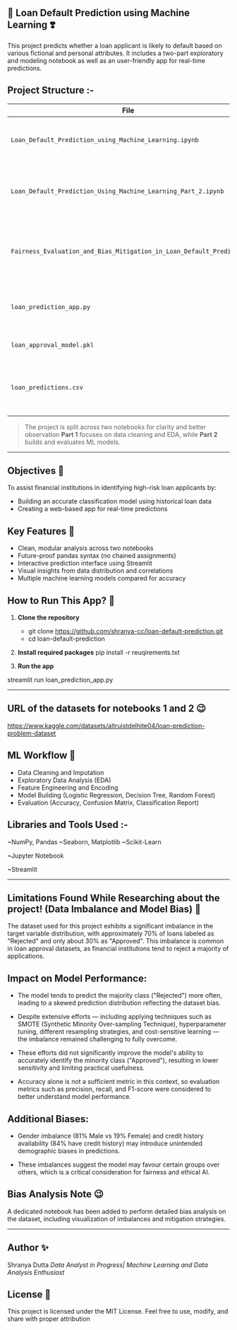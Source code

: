 ## 💌 Loan Default Prediction using Machine Learning ❣️

This project predicts whether a loan applicant is likely to default based on various fictional and personal attributes.
It includes a two-part exploratory and modeling notebook as well as an user-friendly app for real-time predictions.

## Project Structure :- 

| File                                        | Description                                              |
|----------------------------------------------------|----------------------------------------------------------|
| `Loan_Default_Prediction_using_Machine_Learning.ipynb`     | **Part 1**: Exploratory data analysis and preprocessing       |
| `Loan_Default_Prediction_Using_Machine_Learning_Part_2.ipynb` | **Part 2**: Feature selection, model building, and evaluation |
|`Fairness_Evaluation_and_Bias_Mitigation_in_Loan_Default_Predicion`                    | Imbalance and Bias evaluation was done which were found in the dataset |
|`loan_prediction_app.py`        | Streamlit-based web application for loan predictions      |
|`loan_approval_model.pkl`                    | Trained model used in the app 
|`loan_predictions.csv`                    | No of predictions made by the app is saved in the format of CSV files

> The project is split across two notebooks for clarity and better observation
> **Part 1** focuses on data cleaning and EDA, while **Part 2** builds and evaluates ML models.

---

## Objectives 🌸

To assist financial institutions in identifying high-risk loan applicants by:

- Building an accurate classification model using historical loan data
- Creating a web-based app for real-time predictions
 
## Key Features 🧣

- Clean, modular analysis across two notebooks
- Future-proof pandas syntax (no chained assignments)
- Interactive prediction interface using Streamlit
- Visual insights from data distribution and correlations
- Multiple machine learning models compared for accuracy

## How to Run This App? 💫


1. **Clone the repository**

   * git clone https://github.com/shranya-cc/loan-default-prediction.git
   * cd loan-default-prediction
   
2. **Install required packages**
   pip install -r reuqirements.txt

3. **Run the app**

  streamlit run loan_prediction_app.py

---
## URL of the datasets for notebooks 1 and 2 😉

https://www.kaggle.com/datasets/altruistdelhite04/loan-prediction-problem-dataset

## ML Workflow 🎀

- Data Cleaning and Imputation
- Exploratory Data Analysis (EDA)
- Feature Engineering and Encoding
- Model Building (Logistic Regression, Decision Tree, Random Forest)
- Evaluation (Accuracy, Confusion Matrix, Classification Report)


## Libraries and Tools Used :-

~NumPy, Pandas
~Seaborn, Matplotlib
~Scikit-Learn

~Jupyter Notebook

~Streamlit

---

## Limitations Found While Researching about the project! (Data Imbalance and Model Bias) 🌷

The dataset used for this project exhibits a significant imbalance in the target variable distribution, with approximately 70% of loans labeled as "Rejected" and only about 30% as "Approved". This imbalance is common in loan approval datasets, as financial institutions tend to reject a majority of applications.

## Impact on Model Performance:

- The model tends to predict the majority class ("Rejected") more often, leading to a skewed prediction distribution reflecting the dataset bias.

- Despite extensive efforts — including applying techniques such as SMOTE (Synthetic Minority Over-sampling Technique), hyperparameter tuning, different resampling strategies, and cost-sensitive learning — the imbalance remained challenging to fully overcome.

- These efforts did not significantly improve the model's ability to accurately identify the minority class ("Approved"), resulting in lower sensitivity and limiting practical usefulness.

- Accuracy alone is not a sufficient metric in this context, so evaluation metrics such as precision, recall, and F1-score were considered to better understand model performance.

## Additional Biases:

- Gender imbalance (81% Male vs 19% Female) and credit history availability (84% have credit history) may introduce unintended demographic biases in predictions.

- These imbalances suggest the model may favour certain groups over others, which is a critical consideration for fairness and ethical AI.

## Bias Analysis Note 😉 

A dedicated notebook has been added to perform detailed bias analysis on the dataset, including visualization of imbalances and mitigation strategies.

---

## Author ✨

Shranya Dutta
*Data Analyst in Progress| Machine Learning and Data Analysis Enthusiast*

## License 🧣
This project is licensed under the MIT License.
Feel free to use, modify, and share with proper attribution 
